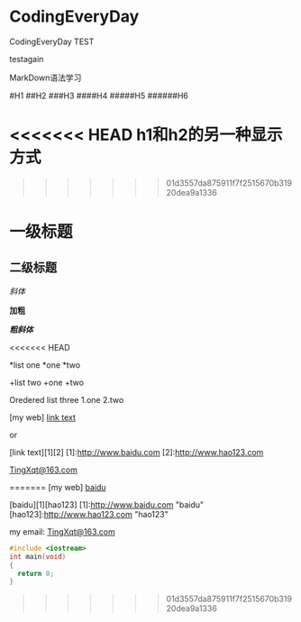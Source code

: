 CodingEveryDay
==============

CodingEveryDay
TEST

testagain

MarkDown语法学习

#H1
##H2
###H3
####H4
#####H5
######H6

<<<<<<< HEAD
h1和h2的另一种显示方式
=======
>>>>>>> 01d3557da875911f7f2515670b31920dea9a1336

一级标题
===

二级标题
---

*斜体*

**加粗**

***粗斜体***

<<<<<<< HEAD


*list one
*one 
*two

+list two 
+one 
+two

Oredered list three
1.one
2.two

[my web] [link text](http://www.baidu.com "baidu")

or

[link text][1][2]
[1]:http://www.baidu.com
[2]:http://www.hao123.com

<TingXqt@163.com>

=======
[my web] [baidu](https://www.baidu.com "baidu")

[baidu][1][hao123]
[1]:http://www.baidu.com "baidu"
</br>
[hao123]:http://www.hao123.com "hao123"


my email:
<TingXqt@163.com>

```C++
#include <iostream>
int main(void)
{
  return 0;
}
```
  
>>>>>>> 01d3557da875911f7f2515670b31920dea9a1336
